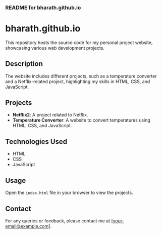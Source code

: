

### README for bharath.github.io

# bharath.github.io

This repository hosts the source code for my personal project website, showcasing various web development projects.

## Description

The website includes different projects, such as a temperature converter and a Netflix-related project, highlighting my skills in HTML, CSS, and JavaScript.

## Projects

- **Netflix2**: A project related to Netflix.
- **Temperature Converter**: A website to convert temperatures using HTML, CSS, and JavaScript.

## Technologies Used

- HTML
- CSS
- JavaScript

## Usage

Open the `index.html` file in your browser to view the projects.

## Contact

For any queries or feedback, please contact me at [your-email@example.com].
